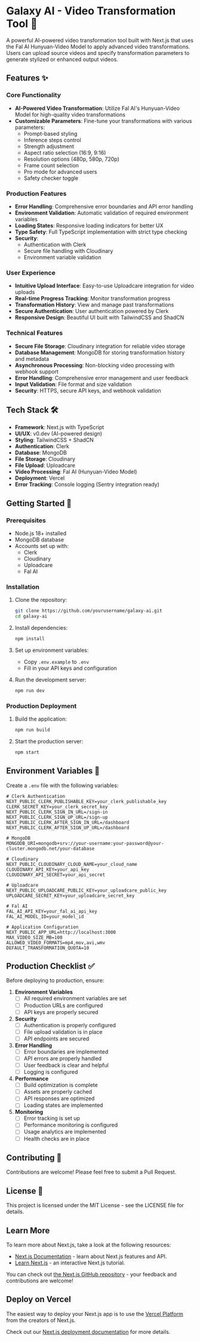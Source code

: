 # Galaxy AI - Video Transformation Tool 🎥

A powerful AI-powered video transformation tool built with Next.js that uses the Fal AI Hunyuan-Video Model to apply advanced video transformations. Users can upload source videos and specify transformation parameters to generate stylized or enhanced output videos.

## Features ✨

### Core Functionality
- **AI-Powered Video Transformation**: Utilize Fal AI's Hunyuan-Video Model for high-quality video transformations
- **Customizable Parameters**: Fine-tune your transformations with various parameters:
  - Prompt-based styling
  - Inference steps control
  - Strength adjustment
  - Aspect ratio selection (16:9, 9:16)
  - Resolution options (480p, 580p, 720p)
  - Frame count selection
  - Pro mode for advanced users
  - Safety checker toggle

### Production Features
- **Error Handling**: Comprehensive error boundaries and API error handling
- **Environment Validation**: Automatic validation of required environment variables
- **Loading States**: Responsive loading indicators for better UX
- **Type Safety**: Full TypeScript implementation with strict type checking
- **Security**: 
  - Authentication with Clerk
  - Secure file handling with Cloudinary
  - Environment variable validation

### User Experience
- **Intuitive Upload Interface**: Easy-to-use Uploadcare integration for video uploads
- **Real-time Progress Tracking**: Monitor transformation progress
- **Transformation History**: View and manage past transformations
- **Secure Authentication**: User authentication powered by Clerk
- **Responsive Design**: Beautiful UI built with TailwindCSS and ShadCN

### Technical Features
- **Secure File Storage**: Cloudinary integration for reliable video storage
- **Database Management**: MongoDB for storing transformation history and metadata
- **Asynchronous Processing**: Non-blocking video processing with webhook support
- **Error Handling**: Comprehensive error management and user feedback
- **Input Validation**: File format and size validation
- **Security**: HTTPS, secure API keys, and webhook validation

## Tech Stack 🛠️

- **Framework**: Next.js with TypeScript
- **UI/UX**: v0.dev (AI-powered design)
- **Styling**: TailwindCSS + ShadCN
- **Authentication**: Clerk
- **Database**: MongoDB
- **File Storage**: Cloudinary
- **File Upload**: Uploadcare
- **Video Processing**: Fal AI (Hunyuan-Video Model)
- **Deployment**: Vercel
- **Error Tracking**: Console logging (Sentry integration ready)

## Getting Started 🚀

### Prerequisites
- Node.js 18+ installed
- MongoDB database
- Accounts set up with:
  - Clerk
  - Cloudinary
  - Uploadcare
  - Fal AI

### Installation

1. Clone the repository:
   ```bash
   git clone https://github.com/yourusername/galaxy-ai.git
   cd galaxy-ai
   ```

2. Install dependencies:
   ```bash
   npm install
   ```

3. Set up environment variables:
   - Copy `.env.example` to `.env`
   - Fill in your API keys and configuration

4. Run the development server:
   ```bash
   npm run dev
   ```

### Production Deployment

1. Build the application:
   ```bash
   npm run build
   ```

2. Start the production server:
   ```bash
   npm start
   ```

## Environment Variables 🔑

Create a `.env` file with the following variables:

```env
# Clerk Authentication
NEXT_PUBLIC_CLERK_PUBLISHABLE_KEY=your_clerk_publishable_key
CLERK_SECRET_KEY=your_clerk_secret_key
NEXT_PUBLIC_CLERK_SIGN_IN_URL=/sign-in
NEXT_PUBLIC_CLERK_SIGN_UP_URL=/sign-up
NEXT_PUBLIC_CLERK_AFTER_SIGN_IN_URL=/dashboard
NEXT_PUBLIC_CLERK_AFTER_SIGN_UP_URL=/dashboard

# MongoDB
MONGODB_URI=mongodb+srv://your-username:your-password@your-cluster.mongodb.net/your-database

# Cloudinary
NEXT_PUBLIC_CLOUDINARY_CLOUD_NAME=your_cloud_name
CLOUDINARY_API_KEY=your_api_key
CLOUDINARY_API_SECRET=your_api_secret

# Uploadcare
NEXT_PUBLIC_UPLOADCARE_PUBLIC_KEY=your_uploadcare_public_key
UPLOADCARE_SECRET_KEY=your_uploadcare_secret_key

# Fal AI
FAL_AI_API_KEY=your_fal_ai_api_key
FAL_AI_MODEL_ID=your_model_id

# Application Configuration
NEXT_PUBLIC_APP_URL=http://localhost:3000
MAX_VIDEO_SIZE_MB=100
ALLOWED_VIDEO_FORMATS=mp4,mov,avi,wmv
DEFAULT_TRANSFORMATION_QUOTA=10
```

## Production Checklist ✅

Before deploying to production, ensure:

1. **Environment Variables**
   - [ ] All required environment variables are set
   - [ ] Production URLs are configured
   - [ ] API keys are properly secured

2. **Security**
   - [ ] Authentication is properly configured
   - [ ] File upload validation is in place
   - [ ] API endpoints are secured

3. **Error Handling**
   - [ ] Error boundaries are implemented
   - [ ] API errors are properly handled
   - [ ] User feedback is clear and helpful
   - [ ] Logging is configured

4. **Performance**
   - [ ] Build optimization is complete
   - [ ] Assets are properly cached
   - [ ] API responses are optimized
   - [ ] Loading states are implemented

5. **Monitoring**
   - [ ] Error tracking is set up
   - [ ] Performance monitoring is configured
   - [ ] Usage analytics are implemented
   - [ ] Health checks are in place

## Contributing 🤝

Contributions are welcome! Please feel free to submit a Pull Request.

## License 📄

This project is licensed under the MIT License - see the LICENSE file for details.

## Learn More

To learn more about Next.js, take a look at the following resources:

- [Next.js Documentation](https://nextjs.org/docs) - learn about Next.js features and API.
- [Learn Next.js](https://nextjs.org/learn) - an interactive Next.js tutorial.

You can check out [the Next.js GitHub repository](https://github.com/vercel/next.js) - your feedback and contributions are welcome!

## Deploy on Vercel

The easiest way to deploy your Next.js app is to use the [Vercel Platform](https://vercel.com/new?utm_medium=default-template&filter=next.js&utm_source=create-next-app&utm_campaign=create-next-app-readme) from the creators of Next.js.

Check out our [Next.js deployment documentation](https://nextjs.org/docs/app/building-your-application/deploying) for more details.
